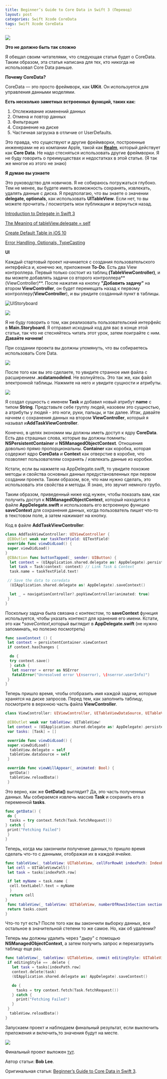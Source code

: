 ```yaml
---
title: Beginner’s Guide to Core Data in Swift 3 (Перевод)
layout: post
categories: Swift Xcode CoreData
tags: Swift Xcode CoreData
---
```


![](https://cdn-images-1.medium.com/max/2000/1*LAb-OGYZz970dONldZz7NA.png)

**Это не должно быть так сложно**

Я обещал своим читателями, что следующая статья будет о CoreData. Таким образом, эта статья
написана для тех, кто никогда не использовал Core Data раньше.

**Почему CoreData?**

CoreData — это просто фреймворк, как **UIKit**. Он используется для управления данными моделями.

**Есть несколько заметных встроенных функций, таких как:**

1. Отслеживание изменений данных
2. Отмена и повтор данных
3. Фильтрация
4. Сохранение на диске
5. Частичная загрузка в отличие от UserDefaults.

Это правда, что существуют и другие фреймворки, построенные инженерами не из компании Apple,
такой как **[Realm](https://realm.io)**, который действует как **Core Data**. Не надо стесняться использовать другие
фреймворки. Я не буду говорить о преимуществах и недостатках в этой статье. (Я так же многое из этого не знаю)

**Я думаю вы узнаете**

Это руководство для новичков. Я не собираюсь погружаться глубоко. Тем не менее, вы будете иметь
возможность сохранять, извлекать, удалять данные с диска. Я предполагаю, что вы знаете о
значении **delegate, optionals**, как использовать **UITableView**. Если нет, то вы можете прочитать /
посмотреть мои публикации и вернуться назад.

[Introduction to Delegate in Swift 3](https://medium.com/ios-geek-community/the-meaning-of-delegate-in-swift-347eaa9674d#.adv4k7yvh)

[The Meaning of tableView.delegate = self](https://medium.com/ios-geek-community/the-meaning-of-tableview-delegate-self-1248320cecae#.gy787vdsb)

[Create Default Table in iOS 10](https://www.youtube.com/watch?v=PeBZKH-FORI)

[Error Handling, Optionals, TypeCasting](https://www.youtube.com/playlist?list=PL8btZwalbjYlRZh8Q1VK80Ly0YsZ7PZxx)

**UI**

Каждый стартовый проект начинается с создания пользовательского интерфейса и, конечно же,
приложения **To-Do**. Есть два View контроллера. Первый только состоит из таблиц
**(TableViewController)**, и вы можете добавлять задачи со второго контроллера**(ViewController)**.
После нажатия на кнопку **"Добавить задачу"** на втором **ViewController**, он будет
перемещать назад к первому контроллеру(**ViewController**), и вы увидите созданный пункт
в таблицы.

![UIStoryboard](https://cdn-images-1.medium.com/max/800/1*6AsjsPG0QNUX__Hft3fTSg.png)

![](https://cdn-images-1.medium.com/max/800/1*C5aHtFtemVYQbBJIQxX-vA.gif)

Я не буду говорить о том, как реализовать пользовательский интерфейс в **Main.Storyboard**.
Я отправил исходный код для вас в конце этой статьи, так что не стесняйтесь читать этот урок,
затем поиграйте с ним.
**Давайте начнем!**

При создании проекта вы должны упомянуть, что вы собираетесь использовать Core Data.

![](https://cdn-images-1.medium.com/max/800/1*eXDHkA9pZPAGdPwUyOQx4w.png)

После того как вы это сделаете, то увидите странное имя файла с расширением **.xcdatamodeled**.
Не волнуйтесь. Это так же, как файл электронной таблицы. Нажмите на него и увидите
сущности и атрибуты.

![](https://cdn-images-1.medium.com/max/800/1*WiX3WpyTaMl3WpFDVAmFeQ.png)

Я создал сущность с именем **Task**  и добавил новый атрибут **name** с типом **String**. Представьте себе
группу людей, назовем это сущностью, а атрибуты у людей - это ноги, руки, пальцы, и так далее.
Итак, давайте начнем с сохранения данных на втором **ViewController**, который я называл
и**AddTaskViewController**.

Конечно, в целях экономии мы должны иметь доступ к ядру **CoreData**. Есть два страшных слова,
которые вы должны помнить: **NSPersistentContainer** и **NSManagedObjectContext**.
Отношения довольно прямо пропорциональны. **Container** как коробка, которая содержит ядро
**CoreData** и **Context** как отверстие в коробке, что позволяет пользователям сохранять /
извлекать данные из коробки.

Кстати, если вы нажмете на AppDelegate.swift, то увидите похожие методы и свойства основных
данных предустановленных при первом создании проекта. Таким образом, все, что нам нужно
сделать, это использовать эти свойства и методы. Я знаю, это звучит немного грубо.

Таким образом, приведенный ниже код нужен, чтобы показать вам, как получить доступ
к **NSManagedObjectContext**, который находится в файле **AppDelegate.swift** и использовать
его встроенную функцию **saveContext** для сохранения данных, когда пользователь пишет
что-то в текстовом поле, а затем нажимает на кнопку.

Код в файле **AddTaskViewController**:

```swift
class AddTaskViewController: UIViewController {
 @IBOutlet weak var taskTextField: UITextField!
 override func viewDidLoad() {
 super.viewDidLoad()
}
 @IBAction func buttonTapped(_ sender: UIButton) {
  let context = (UIApplication.shared.delegate as! AppDelegate).persistentContainer.viewContext
  let task = Task(context: context) // Link Task & Context
  task.name = taskTextField.text!

 // Save the data to coredata
  (UIApplication.shared.delegate as! AppDelegate).saveContext()

  let _ = navigationController?.popViewController(animated: true)
 }
}
```
Поскольку задача была связана с контекстом, то **saveContext** функция используется, чтобы указать
контекст для хранения его имени. Кстати, это как **saveContext*,который выглядит в **AppDelegate.swift**
(не нужно запоминать, но полезно посмотреть)

```swift
func saveContext () {
 let context = persistentContainer.viewContext
 if context.hasChanges {

  do {
  try context.save()
  } catch {
   let nserror = error as NSError
   fatalError("Unresolved error \(nserror), \(nserror.userInfo)")
 }
}
```

Теперь пришло время, чтобы отобразить имя каждой задачи, которые хранятся на диске запросов.
Перед тем, как заполнить таблицу, посмотрите в верхнюю часть  файла **ViewController**.

```swift
class ViewController: UIViewController, UITableViewDataSource, UITableViewDelegate {

 @IBOutlet weak var tableView: UITableView!
 let context = (UIApplication.shared.delegate as! AppDelegate).persistentContainer.viewContext
 var tasks: [Task] = []

 override func viewDidLoad() {
 super.viewDidLoad()
  tableView.delegate = self
  tableView.dataSource = self
 }

 override func viewWillAppear(_ animated: Bool) {
  getData()
  tableView.reloadData()
 }
```

Это верно, как же **GetData()** выглядит? Да, это часть полученных данных. Мы собираемся извлечь
массив **Task** и сохранить его в переменной **tasks**.

```swift
func getData() {
 do {
  tasks = try context.fetch(Task.fetchRequest())
} catch {
 print("Fetching Failed")
 }
}
```

Теперь, когда мы закончили получение данных,то пришло время сделать что-то с данными, отображая
их в каждой ячейке.

```swift
func tableView(_ tableView: UITableView, cellForRowAt indexPath: IndexPath) -> UITableViewCell {
 let cell = UITableViewCell()
 let task = tasks[indexPath.row]

 if let myName = task.name {
  cell.textLabel?.text = myName
  }
  return cell
}
 func tableView(_ tableView: UITableView, numberOfRowsInSection section: Int) -> Int {
 return tasks.count
}
```

Что-то тут есть? После того как вы закончили выборку данных, все остальное в значительной
степени то же самое. Но, как об удалении?

Теперь мы должны удалить через "дыру" с помощью **NSManagedObjectContext**,
а затем получить запрос и перезагрузить таблицу еще раз.

```swift
func tableView(_ tableView: UITableView, commit editingStyle: UITableViewCellEditingStyle, forRowAt indexPath: IndexPath) {
 if editingStyle == .delete {
   let task = tasks[indexPath.row]
   context.delete(task)
   (UIApplication.shared.delegate as! AppDelegate).saveContext()

   do {
     tasks = try context.fetch(Task.fetchRequest())
   } catch {
     print("Fetching Failed")
   }
 }
  tableView.reloadData()
}
```

Запускаем проект и наблюдаем финальный результат, если выключить приложения и включить,то
значения будут на месте.

![](https://cdn-images-1.medium.com/max/800/1*C5aHtFtemVYQbBJIQxX-vA.gif)

Финальный проект выложен [тут](https://github.com/bobleesj/Blog_Intro_to_CoreData).

Автор статьи: **Bob Lee**.

Оригинальная статья: [Beginner’s Guide to Core Data in Swift 3](https://medium.com/ios-geek-community/beginners-guide-to-core-data-in-swift-3-85292ef4edd).


